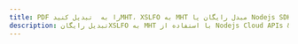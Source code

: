 ---title: PDF را به  تبدیل کنیدMHT، XSLFO به MHT مبدل رایگان یا Nodejs SDKdescription: تبدیل رایگانXSLFO به MHT با استفاده از Nodejs Cloud APIs & SDK همچنین اسناد PDF را در Cloud ایجاد، ویرایش و رندر کنید.---